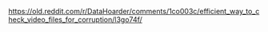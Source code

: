https://old.reddit.com/r/DataHoarder/comments/1co003c/efficient_way_to_check_video_files_for_corruption/l3go74f/
